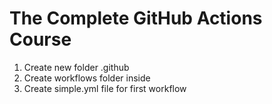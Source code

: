 # The Complete GitHub Actions Course

1. Create new folder .github
2. Create workflows folder inside
3. Create simple.yml file for first workflow
